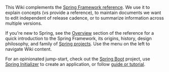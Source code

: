 This Wiki complements the [Spring Framework reference](https://docs.spring.io/spring/docs/current/spring-framework-reference/). We use it to explain concepts (vs provide a reference), to maintain documents we want to edit independent of release cadence, or to summarize information across multiple versions.

If you're new to Spring, see the [Overview](https://docs.spring.io/spring/docs/current/spring-framework-reference/overview.html#spring-introduction) section of the reference for a quick introduction to the Spring Framework, its origins, history, design philosophy, and family of [Spring projects](https://spring.io/projects). Use the menu on the left to navigate Wiki content.

For an opinionated jump-start, check out the [Spring Boot](https://projects.spring.io/spring-boot/) project, use [Spring Initializer](https://start.spring.io/) to create an application, or follow [guide or tutorial](https://spring.io/guides).




